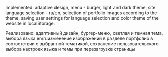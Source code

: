 Implemented:
adaptive design,
menu - burger,
light and dark theme, 
site language selection - ru/en,
selection of portfolio images according to the theme,
saving user settings for language selection and color theme of the website in localStorage.

Реализовано:
адаптивный дизайн,
бургер-меню, 
светлая и темная тема,
выбора языка en/ruизменение изображений в разделе портфолио в соответствии
с выбранной тематикой,
сохранение пользовательского выбора настроек языка и темы при перезагрузке страницы
